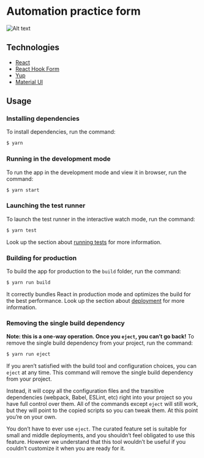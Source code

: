 # Automation practice form

![Alt text](https://i.postimg.cc/15Z8SHGS/Screenshot-2023-05-05-at-10-59-53.png)

## Technologies

- [React](https://reactjs.org/)
- [React Hook Form](https://react-hook-form.com/)
- [Yup](https://yup.com/)
- [Material UI](https://mui.com/)

## Usage

### Installing dependencies
To install dependencies, run the command:
```sh
$ yarn
```

### Running in the development mode
To run the app in the development mode and view it in browser, run the command:
```sh
$ yarn start
```

### Launching the test runner
To launch the test runner in the interactive watch mode, run the command:
```sh
$ yarn test
```
Look up the section about [running tests](https://facebook.github.io/create-react-app/docs/running-tests) for more information.

### Building for production
To build the app for production to the `build` folder, run the command:
```sh
$ yarn run build
```
It correctly bundles React in production mode and optimizes the build for the best performance.
Look up the section about [deployment](https://facebook.github.io/create-react-app/docs/deployment) for more information.

### Removing the single build dependency
**Note: this is a one-way operation. Once you `eject`, you can’t go back!**
To remove the single build dependency from your project, run the command:
```sh
$ yarn run eject
```
If you aren’t satisfied with the build tool and configuration choices, you can `eject` at any time. This command will remove the single build dependency from your project.

Instead, it will copy all the configuration files and the transitive dependencies (webpack, Babel, ESLint, etc) right into your project so you have full control over them. All of the commands except `eject` will still work, but they will point to the copied scripts so you can tweak them. At this point you’re on your own.

You don’t have to ever use `eject`. The curated feature set is suitable for small and middle deployments, and you shouldn’t feel obligated to use this feature. However we understand that this tool wouldn’t be useful if you couldn’t customize it when you are ready for it.
